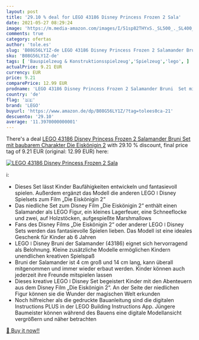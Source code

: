 ```yaml
---
layout: post
title: '29.10 % deal for LEGO 43186 Disney Princess Frozen 2 Sala'
date: 2021-05-27 08:29:24
image: 'https://m.media-amazon.com/images/I/51sp82THYxS._SL500_._SL400_.jpg'
comments: true
category: ofertas
author: 'tole.es'
slug: 'B08G56LY1Z-de LEGO 43186 Disney Princess Frozen 2 Salamander Bruni Set...'
sku: 'B08G56LY1Z-de'
tags: [ 'Bauspielzeug & Konstruktionsspielzeug','Spielzeug','lego', ]
actualPrice: 9.21 EUR
currency: EUR
price: 9.21
comparePrice: 12.99 EUR
prodname: 'LEGO 43186 Disney Princess Frozen 2 Salamander Bruni  Set mit baubarem Charakter  Die Eiskönigin 2'
country: 'de'
flag: '🇩🇪'
brand: 'LEGO'
buyurl: 'https://www.amazon.de/dp/B08G56LY1Z/?tag=tolees0ca-21'
descuento: '29.10'
average: '11.3970000000001'
---
```


There's a deal [LEGO 43186 Disney Princess Frozen 2 Salamander Bruni  Set mit baubarem Charakter  Die Eiskönigin 2](https://www.amazon.de/dp/B08G56LY1Z/?tag=tolees0ca-21)  with  29.10 % discount, final price tag of  9.21 EUR (original: 12.99 EUR) here:

[![LEGO 43186 Disney Princess Frozen 2 Sala](https://m.media-amazon.com/images/I/51sp82THYxS._SL500_._SL400_.jpg)](https://www.amazon.de/dp/B08G56LY1Z/?tag=tolees0ca-21)

ℹ️:

- Dieses Set lässt Kinder Baufähigkeiten entwickeln und fantasievoll spielen. Außerdem ergänzt das Modell die anderen LEGO ǀ Disney Spielsets zum Film „Die Eiskönigin 2“
- Das niedliche Set zum Disney Film „Die Eiskönigin 2“ enthält einen Salamander als LEGO Figur, ein kleines Lagerfeuer, eine Schneeflocke und zwei, auf Holzstöcken, aufgespießte Marshmallows
- Fans des Disney Films „Die Eiskönigin 2“ oder anderer LEGO ǀ Disney Sets werden das fantasievolle Spielen lieben. Das Modell ist eine ideales Geschenk für Kinder ab 6 Jahren
- LEGO ǀ Disney Bruni der Salamander (43186) eignet sich hervorragend als Belohnung. Kleine zusätzliche Modelle ermöglichen Kindern unendlichen kreativen Spielspaß
- Bruni der Salamander ist 4 cm groß und 14 cm lang, kann überall mitgenommen und immer wieder erbaut werden. Kinder können auch jederzeit ihre Freunde mitspielen lassen
- Dieses kreative LEGO ǀ Disney Set begeistert Kinder mit den Abenteuern aus dem Disney Film „Die Eiskönigin 2“. An der Seite der niedlichen Figur können sie die Wunder der magischen Welt erkunden
- Noch hilfreicher als die gedruckte Bauanleitung sind die digitalen Instructions PLUS in der LEGO Building Instructions App. Jüngere Baumeister können während des Bauens eine digitale Modellansicht vergrößern und näher betrachten

[🛒 Buy it now!!](https://www.amazon.de/dp/B08G56LY1Z/?tag=tolees0ca-21)
